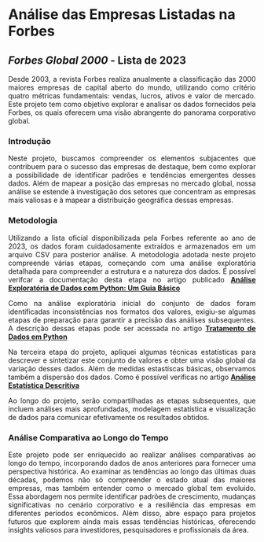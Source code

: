 
# Análise das Empresas Listadas na Forbes

## *Forbes Global 2000* - Lista de 2023

<div align="justify">
  
  Desde 2003, a revista Forbes realiza anualmente a classificação das 2000 maiores empresas de capital aberto do mundo, utilizando como critério quatro métricas fundamentais: vendas, lucros, ativos e valor de mercado. Este projeto tem como objetivo explorar e analisar os dados fornecidos pela Forbes, os quais oferecem uma visão abrangente do panorama corporativo global.
  
</div>

### Introdução

<div align="justify">

  Neste projeto, buscamos compreender os elementos subjacentes que contribuem para o sucesso das empresas de destaque, bem como explorar a possibilidade de identificar padrões e tendências emergentes desses dados. Além de mapear a posição das empresas no mercado global, nossa análise se estende à investigação dos setores que concentram as empresas mais valiosas e à mapear a distribuição geográfica dessas empresas.

</div>

### Metodologia
<div align="justify">
  
  Utilizando a lista oficial disponibilizada pela Forbes referente ao ano de 2023, os dados foram cuidadosamente extraídos e armazenados em um arquivo CSV para posterior análise. A metodologia adotada neste projeto compreende várias etapas, começando com uma análise exploratória detalhada para compreender a estrutura e a natureza dos dados. É possível verifcar a documentação desta etapa no artigo publicado **[Análise Exploratória de Dados com Python: Um Guia Básico](https://medium.com/@nadinne.cavalcante94/análise-exploratória-de-dados-com-python-um-guia-básico-e7a253803f4e)**

  Como na análise exploratória inicial do conjunto de dados foram identificadas inconsistências nos formatos dos valores, exigiu-se algumas etapas de preparação para garantir a precisão das análises subsequentes. A descrição dessas etapas pode ser acessada no artigo **[Tratamento de Dados em Python](https://medium.com/@nadinne.cavalcante94/tratamento-de-dados-em-python-e9235d4156b3)**

  Na terceira etapa do projeto, apliquei algumas técnicas estatísticas para descrever e sintetizar este conjunto de valores e obter uma visão global da variação desses dados. Além de medidas estastíscas básicas, observamos também a dispersão dos dados. Como é possível verificas no artigo **[Análise Estatística Descritiva](https://medium.com/@nadinne.cavalcante94/análise-estatística-descritiva-6a7bb2eb6711)**

Ao longo do projeto, serão compartilhadas as etapas subsequentes, que incluem análises mais aprofundadas, modelagem estatística e visualização de dados para comunicar efetivamente os resultados obtidos.

</div>

### Análise Comparativa ao Longo do Tempo

<div align="justify">
  
Este projeto pode ser enriquecido ao realizar análises comparativas ao longo do tempo, incorporando dados de anos anteriores para fornecer uma perspectiva histórica. Ao examinar as tendências ao longo das últimas duas décadas, podemos não só compreender o estado atual das maiores empresas, mas também entender como o mercado global tem evoluído. Essa abordagem nos permite identificar padrões de crescimento, mudanças significativas no cenário corporativo e a resiliência das empresas em diferentes períodos econômicos. Além disso, abre espaço para projetos futuros que explorem ainda mais essas tendências históricas, oferecendo insights valiosos para investidores, pesquisadores e profissionais da área.

</div>